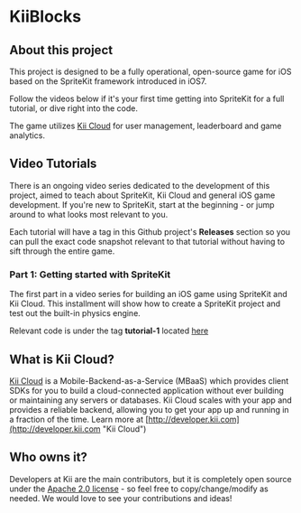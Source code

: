 # KiiBlocks

## About this project
This project is designed to be a fully operational, open-source game for iOS based on the SpriteKit framework introduced in iOS7. 

Follow the videos below if it's your first time getting into SpriteKit for a full tutorial, or dive right into the code.

The game utilizes [Kii Cloud](http://en.kii.com/develop/mobile-backend/) for user management, leaderboard and game analytics.


## Video Tutorials
There is an ongoing video series dedicated to the development of this project, aimed to teach about SpriteKit, Kii Cloud and general iOS game development. If you're new to SpriteKit, start at the beginning - or jump around to what looks most relevant to you.

Each tutorial will have a tag in this Github project's **Releases** section so you can pull the exact code snapshot relevant to that tutorial without having to sift through the entire game. 

### Part 1: Getting started with SpriteKit
The first part in a video series for building an iOS game using SpriteKit and Kii Cloud. This installment will show how to create a SpriteKit project and test out the built-in physics engine.

Relevant code is under the tag **tutorial-1** located [here](https://github.com/KiiPlatform/KiiBlocks/releases/tag/tutorial-1)


## What is Kii Cloud?
[Kii Cloud](http://developer.kii.com "Kii Cloud") is a Mobile-Backend-as-a-Service (MBaaS) which provides client SDKs for you to build a cloud-connected application without ever building or maintaining any servers or databases. Kii Cloud scales with your app and provides a reliable backend, allowing you to get your app up and running in a fraction of the time. Learn more at [http://developer.kii.com](http://developer.kii.com "Kii Cloud")

## Who owns it?
Developers at Kii are the main contributors, but it is completely open source under the [Apache 2.0 license](http://www.apache.org/licenses/LICENSE-2.0 "Apache 2.0") - so feel free to copy/change/modify as needed. We would love to see your contributions and ideas!